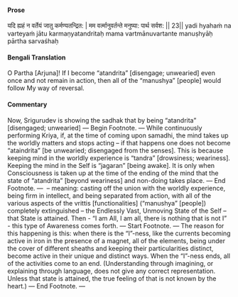 #### Prose 

यदि ह्यहं न वर्तेयं जातु कर्मण्यतन्द्रित: |
मम वर्त्मानुवर्तन्ते मनुष्या: पार्थ सर्वश: || 23||
yadi hyahaṁ na varteyaṁ jātu karmaṇyatandritaḥ
mama vartmānuvartante manuṣhyāḥ pārtha sarvaśhaḥ

 #### Bengali Translation 

O Partha [Arjuna]! If I become “atandrita” [disengage; unwearied] even once and not remain in action, then all of the “manushya” [people] would follow My way of reversal. 

 #### Commentary 

Now, Srigurudev is showing the sadhak that by being “atandrita” [disengaged; unwearied] — Begin Footnote. — While continuously performing Kriya, if, at the time of coming upon samadhi, the mind takes up the worldly matters and stops acting – if that happens one does not become “ataindrita” [be unwearied; disengaged from the senses]. This is because keeping mind in the worldly experience is “tandra” [drowsiness; weariness]. Keeping the mind in the Self is “jagaran” [being awake]. It is only when Consciousness is taken up at the time of the ending of the mind that the state of “atandrita” [beyond weariness] and non-doing takes place. — End Footnote. —  – meaning: casting off the union with the worldly experience, being firm in intellect, and being separated from action, with all of the various aspects of the vrittis [functionalities] (“manushya” [people]) completely extinguished – the Endlessly Vast, Unmoving State of the Self – that State is attained. Then - “I am All, I am all, there is nothing that is not I” - this type of Awareness comes forth. — Start Footnote. — The reason for this happening is this: when there is the “I”-ness, like the currents becoming active in iron in the presence of a magnet, all of the elements, being under the cover of different sheaths and keeping their particularities distinct, become active in their unique and distinct ways. When the “I”-ness ends, all of the activities come to an end. (Understanding through imagining, or explaining through language, does not give any correct representation. Unless that state is attained, the true feeling of that is not known by the heart.) — End Footnote. —